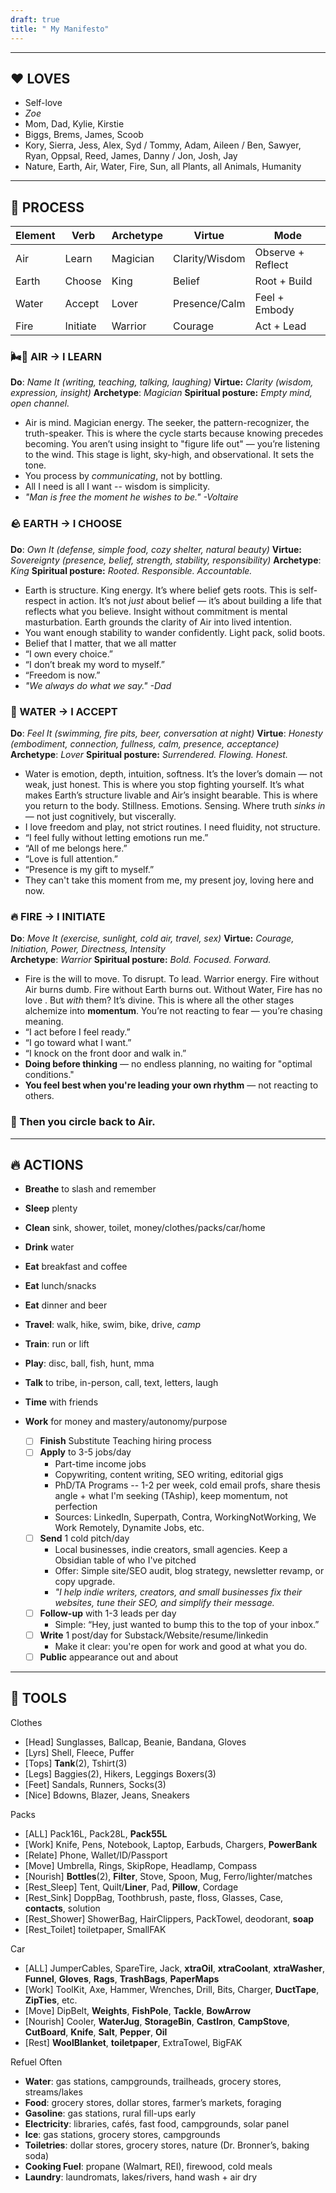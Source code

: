 ```yaml
---
draft: true
title: " My Manifesto"
---
```


---
## ❤️ LOVES
- Self-love
- *Zoe*
- Mom, Dad, Kylie, Kirstie
- Biggs, Brems, James, Scoob
- Kory, Sierra, Jess, Alex, Syd / Tommy, Adam, Aileen / Ben, Sawyer, Ryan, Oppsal, Reed, James, Danny / Jon, Josh, Jay
- Nature, Earth, Air, Water, Fire, Sun, all Plants, all Animals, Humanity

---
## 🔄 PROCESS

| Element | Verb     | Archetype | Virtue         | Mode              |
| ------- | -------- | --------- | -------------- | ----------------- |
| Air     | Learn    | Magician  | Clarity/Wisdom | Observe + Reflect |
| Earth   | Choose   | King      | Belief         | Root + Build      |
| Water   | Accept   | Lover     | Presence/Calm  | Feel + Embody     |
| Fire    | Initiate | Warrior   | Courage        | Act + Lead        |

### **🌬️🦅 AIR → I LEARN**

**Do**: *Name It (writing, teaching, talking, laughing)*
**Virtue:** *Clarity (wisdom, expression, insight)*
**Archetype**: *Magician*
**Spiritual posture:** *Empty mind, open channel.*

- Air is mind. Magician energy. The seeker, the pattern-recognizer, the truth-speaker. This is where the cycle starts because knowing precedes becoming. You aren’t using insight to "figure life out" — you’re listening to the wind. This stage is light, sky-high, and observational. It sets the tone.
- You process by _communicating_, not by bottling.
- All I need is all I want -- wisdom is simplicity.
- *"Man is free the moment he wishes to be." -Voltaire*

### **🪨 EARTH → I CHOOSE** 

**Do**: *Own It (defense, simple food, cozy shelter, natural beauty)*
**Virtue:** *Sovereignty (presence, belief, strength, stability, responsibility)*
**Archetype**: *King*
**Spiritual posture:** *Rooted. Responsible. Accountable.*

- Earth is structure. King energy. It’s where belief gets roots. This is self-respect in action. It’s not _just_ about belief — it’s about building a life that reflects what you believe. Insight without commitment is mental masturbation. Earth grounds the clarity of Air into lived intention.
- You want enough stability to wander confidently. Light pack, solid boots.
- Belief that I matter, that we all matter
- “I own every choice.”
- “I don’t break my word to myself.”
- “Freedom is now.”
- *"We always do what we say." -Dad*

### **🌊 WATER → I ACCEPT**

**Do**: *Feel It (swimming, fire pits, beer, conversation at night)*
**Virtue**: *Honesty (embodiment, connection, fullness, calm, presence, acceptance)*
**Archetype**: *Lover*
**Spiritual posture:** *Surrendered. Flowing. Honest.*

- Water is emotion, depth, intuition, softness. It’s the lover’s domain — not weak, just honest. This is where you stop fighting yourself. It’s what makes Earth’s structure livable and Air’s insight bearable. This is where you return to the body. Stillness. Emotions. Sensing. Where truth _sinks in_ — not just cognitively, but viscerally.
- I love freedom and play, not strict routines. I need fluidity, not structure.
- “I feel fully without letting emotions run me.”
- “All of me belongs here.”
- “Love is full attention.”
- “Presence is my gift to myself.”
- They can't take this moment from me, my present joy, loving here and now.

### **🔥 FIRE → I INITIATE**

**Do**: *Move It (exercise, sunlight, cold air, travel, sex)*
**Virtue:** *Courage, Initiation, Power, Directness, Intensity*  
**Archetype**: *Warrior*
**Spiritual posture:** *Bold. Focused. Forward.*

- Fire is the will to move. To disrupt. To lead. Warrior energy. Fire without Air burns dumb. Fire without Earth burns out. Without Water, Fire has no love . But _with_ them? It’s divine. This is where all the other stages alchemize into **momentum**. You’re not reacting to fear — you’re chasing meaning.
- “I act before I feel ready.”
- “I go toward what I want.”
- “I knock on the front door and walk in.”
- **Doing before thinking** — no endless planning, no waiting for "optimal conditions."
- **You feel best when you're leading your own rhythm** — not reacting to others.

### 🔁 Then you circle back to Air.

---
## 🔥 ACTIONS

- **Breathe** to slash and remember

- **Sleep** plenty
- **Clean** sink, shower, toilet, money/clothes/packs/car/home
- **Drink** water
- **Eat** breakfast and coffee
- **Eat** lunch/snacks
- **Eat** dinner and beer
- **Travel**: walk, hike, swim, bike, drive, *camp*
- **Train**: run or lift
- **Play**: disc, ball, fish, hunt, mma

- **Talk** to tribe, in-person, call, text, letters, laugh
- **Time** with friends

- **Work** for money and mastery/autonomy/purpose
	- [ ] **Finish** Substitute Teaching hiring process
	- [ ] **Apply** to 3-5 jobs/day
		- Part-time income jobs
		- Copywriting, content writing, SEO writing, editorial gigs
		- PhD/TA Programs -- 1-2 per week, cold email profs, share thesis angle + what I'm seeking (TAship), keep momentum, not perfection
		- Sources: LinkedIn, Superpath, Contra, WorkingNotWorking, We Work Remotely, Dynamite Jobs, etc.
	- [ ] **Send** 1 cold pitch/day
		- Local businesses, indie creators, small agencies. Keep a Obsidian table of who I've pitched
		- Offer: Simple site/SEO audit, blog strategy, newsletter revamp, or copy upgrade.
		- *"I help indie writers, creators, and small businesses fix their websites, tune their SEO, and simplify their message.*
	- [ ] **Follow-up** with 1-3 leads per day
		- Simple: “Hey, just wanted to bump this to the top of your inbox.”
	- [ ] **Write** 1 post/day for Substack/Website/resume/linkedin
		- Make it clear: you're open for work and good at what you do.
	- [ ] **Public** appearance out and about

---
## 🔪 TOOLS

Clothes
- [Head] Sunglasses, Ballcap, Beanie, Bandana, Gloves
- [Lyrs] Shell, Fleece, Puffer
- [Tops] **Tank**(2), Tshirt(3)
- [Legs] Baggies(2), Hikers, Leggings Boxers(3)
- [Feet] Sandals, Runners, Socks(3)
- [Nice] Bdowns, Blazer, Jeans, Sneakers

Packs
- [ALL] Pack16L, Pack28L, **Pack55L**
- [Work] Knife, Pens, Notebook, Laptop, Earbuds, Chargers, **PowerBank**
- [Relate] Phone, Wallet/ID/Passport
- [Move] Umbrella, Rings, SkipRope, Headlamp, Compass
- [Nourish] **Bottles**(2), **Filter**, Stove, Spoon, Mug, Ferro/lighter/matches
- [Rest_Sleep] Tent, Quilt/**Liner**, Pad, **Pillow**, Cordage
- [Rest_Sink] DoppBag, Toothbrush, paste, floss, Glasses, Case, **contacts**, solution
- [Rest_Shower] ShowerBag, HairClippers, PackTowel, deodorant, **soap**
- [Rest_Toilet] toiletpaper, SmallFAK

Car
- [ALL] JumperCables, SpareTire, Jack, **xtraOil**, **xtraCoolant**, **xtraWasher**, **Funnel**, **Gloves**, **Rags**, **TrashBags**, **PaperMaps**
- [Work] ToolKit, Axe, Hammer, Wrenches, Drill, Bits, Charger, **DuctTape**, **ZipTies**, etc.
- [Move] DipBelt, **Weights**, **FishPole**, **Tackle**, **BowArrow**
- [Nourish] Cooler, **WaterJug**, **StorageBin**, **CastIron**, **CampStove**, **CutBoard**, **Knife**, **Salt**, **Pepper**, **Oil**
- [Rest] **WoolBlanket**, **toiletpaper**, ExtraTowel, BigFAK

Refuel Often
- **Water**: gas stations, campgrounds, trailheads, grocery stores, streams/lakes
- **Food**: grocery stores, dollar stores, farmer’s markets, foraging
- **Gasoline**: gas stations, rural fill-ups early
- **Electricity**: libraries, cafés, fast food, campgrounds, solar panel
- **Ice**: gas stations, grocery stores, campgrounds
- **Toiletries**: dollar stores, grocery stores, nature (Dr. Bronner’s, baking soda)
- **Cooking Fuel**: propane (Walmart, REI), firewood, cold meals
- **Laundry**: laundromats, lakes/rivers, hand wash + air dry